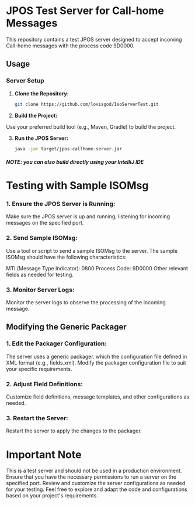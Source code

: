 # JPOS Test Server for Call-home Messages

This repository contains a test JPOS server designed to accept incoming Call-home messages with the process code 9D0000.

## Usage

### Server Setup

1. **Clone the Repository:**
   ```sh
   git clone https://github.com/lovisgod/IsoServerTest.git

2. **Build the Project:**

Use your preferred build tool (e.g., Maven, Gradle) to build the project.

3. **Run the JPOS Server:**
   ```sh
   java -jar target/jpos-callhome-server.jar
##### NOTE: you can also build directly using your IntelliJ IDE

# Testing with Sample ISOMsg

### 1. Ensure the JPOS Server is Running:

Make sure the JPOS server is up and running, listening for incoming messages on the specified port.

### 2. Send Sample ISOMsg:

Use a tool or script to send a sample ISOMsg to the server. The sample ISOMsg should have the following characteristics:

MTI (Message Type Indicator): 0800
Process Code: 9D0000
Other relevant fields as needed for testing.

### 3. Monitor Server Logs:

Monitor the server logs to observe the processing of the incoming message.

## Modifying the Generic Packager

### 1. Edit the Packager Configuration:

The server uses a generic packager. which the configuration file defined in XML format (e.g., fields.xml). Modify the  packager configuration file to suit your specific requirements.

### 2. Adjust Field Definitions:

Customize field definitions, message templates, and other configurations as needed.

### 3. Restart the Server:

Restart the server to apply the changes to the packager.

# Important Note

This is a test server and should not be used in a production environment.
Ensure that you have the necessary permissions to run a server on the specified port.
Review and customize the server configurations as needed for your testing.
Feel free to explore and adapt the code and configurations based on your project's requirements.